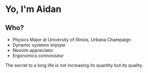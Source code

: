# Yo, I'm Aidan

## Who?
- Physics Major at University of Illinois, Urbana Champaign
- Dynamic systems enjoyer
- Neovim appreciator
- Ergonomics connoisseur

The secret to a long life is not increasing its quantity but its quality.

